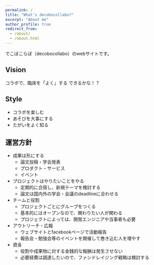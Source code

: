 ```yaml
---
permalink: /
title: "What's decobocollabo?"
excerpt: "About me"
author_profile: true
redirect_from: 
  - /about/
  - /about.html
---
```


でこぼこらぼ（decobocollabo）のwebサイトです。

Vision
------
コラボで、臨床を「よく」する
できるかな！？

Style
------
* コラボを楽しむ
* あそびを大事にする
* たがいをよく知る

運営方針
------
* 成果は形にする
  * 論文投稿・学会発表
  * プロダクト・サービス
  * イベント
* プロジェクトはやりたいことをやる
  * 定期的に合宿し、新規テーマを検討する
  * 論文は国内外の学会・会議のdeadlineに合わせる
* チームと役割
  * プロジェクトごとにグループをつくる
  * 基本的にはオープンなので、関わりたい人が関わる
  * プロジェクトによっては、開発エンジニアや当事者も必要
* アウトリーチ・広報
  * ウェブサイトとfacebookページで活動報告
  * 報告会・勉強会等のイベントを開催して巻き込む人を増やす
* 資金
  * 役割や成果物に対する金銭的な報酬は発生させない
  * 必要経費は調達したいので、ファンドレイジング戦略は検討する

